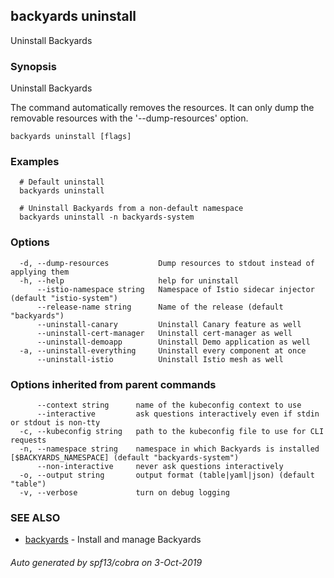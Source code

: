 ## backyards uninstall

Uninstall Backyards

### Synopsis

Uninstall Backyards

The command automatically removes the resources.
It can only dump the removable resources with the '--dump-resources' option.

```
backyards uninstall [flags]
```

### Examples

```
  # Default uninstall
  backyards uninstall

  # Uninstall Backyards from a non-default namespace
  backyards uninstall -n backyards-system
```

### Options

```
  -d, --dump-resources           Dump resources to stdout instead of applying them
  -h, --help                     help for uninstall
      --istio-namespace string   Namespace of Istio sidecar injector (default "istio-system")
      --release-name string      Name of the release (default "backyards")
      --uninstall-canary         Uninstall Canary feature as well
      --uninstall-cert-manager   Uninstall cert-manager as well
      --uninstall-demoapp        Uninstall Demo application as well
  -a, --uninstall-everything     Uninstall every component at once
      --uninstall-istio          Uninstall Istio mesh as well
```

### Options inherited from parent commands

```
      --context string      name of the kubeconfig context to use
      --interactive         ask questions interactively even if stdin or stdout is non-tty
  -c, --kubeconfig string   path to the kubeconfig file to use for CLI requests
  -n, --namespace string    namespace in which Backyards is installed [$BACKYARDS_NAMESPACE] (default "backyards-system")
      --non-interactive     never ask questions interactively
  -o, --output string       output format (table|yaml|json) (default "table")
  -v, --verbose             turn on debug logging
```

### SEE ALSO

* [backyards](backyards.md)	 - Install and manage Backyards

###### Auto generated by spf13/cobra on 3-Oct-2019
